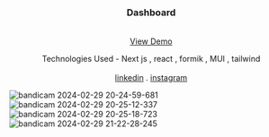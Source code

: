 

<div align="center">

  <h3 align="center" >Dashboard</h3>

  <p align="center">
    <br />
    <a href="https://dashboard-navy-mu.vercel.app/">View Demo</a>
      <p>Technologies Used - Next js , react , formik , MUI , tailwind
        <br/>
        <br/>
    <a href="https://www.linkedin.com/in/marjanmokhtari">linkedin</a>
    .
    <a href="https://www.instagram.com/marjanmokhtari.web">instagram</a>
  </p>
</div>

![bandicam 2024-02-29 20-24-59-681](https://github.com/marjanmokhtari/dashboard/assets/143844652/5221db75-01dd-4066-ab3c-2ad305297e97)
![bandicam 2024-02-29 20-25-12-337](https://github.com/marjanmokhtari/dashboard/assets/143844652/0aa3e928-f025-4587-bb2f-7a655d0f41d1)
![bandicam 2024-02-29 20-25-18-723](https://github.com/marjanmokhtari/dashboard/assets/143844652/88612b19-09ff-4e41-bbea-0d5f4cc368b2)
![bandicam 2024-02-29 21-22-28-245](https://github.com/marjanmokhtari/dashboard/assets/143844652/45f675fc-daaf-4326-abe2-65e3c9dd1a34)

